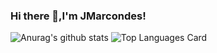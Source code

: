 ### Hi there 👋,I'm JMarcondes!

![Anurag's github stats](https://github-readme-stats.vercel.app/api?username=jmarcondes&theme=dracula&show_icons=true)
![Top Languages Card](https://github-readme-stats.vercel.app/api/top-langs/?username=jmarcondes&layout=compact&theme=dracula)

<!--
**Jmarcondes/Jmarcondes** is a ✨ _special_ ✨ repository because its `README.md` (this file) appears on your GitHub profile.

Here are some ideas to get you started:

- 🔭 I’m currently working on ...
- 🌱 I’m currently learning ...
- 👯 I’m looking to collaborate on ...
- 🤔 I’m looking for help with ...
- 💬 Ask me about ...
- 📫 How to reach me: ...
- 😄 Pronouns: ...
- ⚡ Fun fact: ...
-->
